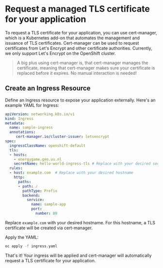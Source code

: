 # Request a managed TLS certificate for your application
To request a TLS certificate for your application, you can use cert-manager, which is a Kubernetes add-on that automates the management and issuance of TLS certificates. Cert-manager can be used to request certificates from Let's Encrypt and other certificate authorities. Currently, we only support Let's Encrypt on the OpenShift cluster. 
> A big plus using cert-manager is, that cert-manager manages the certificate, meaning that cert-manager makes sure your certificate is replaced before it expires. No manual interaction is needed!
## Create an Ingress Resource
Define an Ingress resource to expose your application externally. Here's an example YAML for Ingress:

```yaml
apiVersion: networking.k8s.io/v1
kind: Ingress
metadata:
  name: sample-ingress
  annotations:
     cert-manager.io/cluster-issuer: letsencrypt
spec:
  ingressClassName: openshift-default
  tls:
  - hosts:
    - energygame.geo.uu.nl
    secretName: hello-world-ingress-tls # Replace with your desired secret name (you don't need to make it in advance, it will be made for you)
  rules:
  - host: example.com  # Replace with your desired hostname
    http:
      paths:
      - path: /
        pathType: Prefix
        backend:
          service:
            name: sample-app
            port:
              number: 80
```

Replace `example.com` with your desired hostname. For this hostname, a TLS certificate will be created via cert-manager.

Apply the YAML:
```bash
oc apply -f ingress.yaml
```

That's it! Your ingress will be applied and cert-manager will automatically request a TLS certificate for your application.
